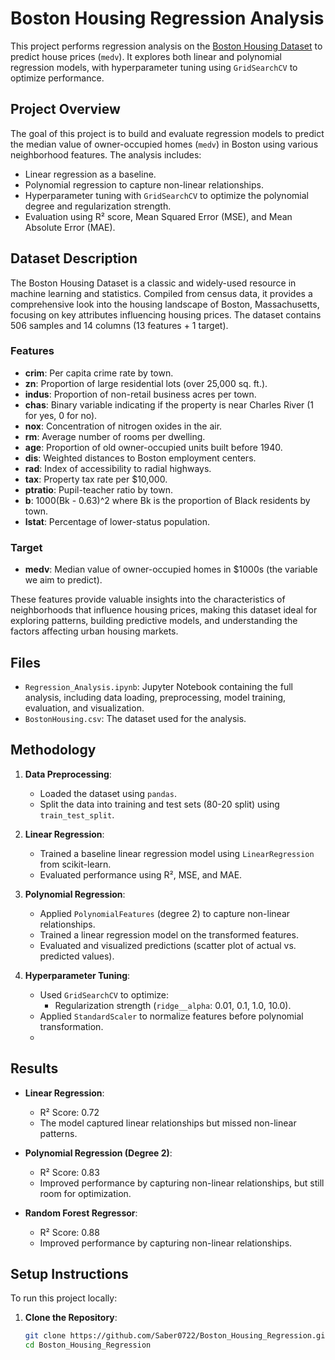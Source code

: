 # Boston Housing Regression Analysis

This project performs regression analysis on the [Boston Housing Dataset](https://www.cs.toronto.edu/~delve/data/boston/bostonDetail.html) to predict house prices (`medv`). It explores both linear and polynomial regression models, with hyperparameter tuning using `GridSearchCV` to optimize performance.

## Project Overview
The goal of this project is to build and evaluate regression models to predict the median value of owner-occupied homes (`medv`) in Boston using various neighborhood features. The analysis includes:
- Linear regression as a baseline.
- Polynomial regression to capture non-linear relationships.
- Hyperparameter tuning with `GridSearchCV` to optimize the polynomial degree and regularization strength.
- Evaluation using R² score, Mean Squared Error (MSE), and Mean Absolute Error (MAE).

## Dataset Description
The Boston Housing Dataset is a classic and widely-used resource in machine learning and statistics. Compiled from census data, it provides a comprehensive look into the housing landscape of Boston, Massachusetts, focusing on key attributes influencing housing prices. The dataset contains 506 samples and 14 columns (13 features + 1 target).

### Features
- **crim**: Per capita crime rate by town.
- **zn**: Proportion of large residential lots (over 25,000 sq. ft.).
- **indus**: Proportion of non-retail business acres per town.
- **chas**: Binary variable indicating if the property is near Charles River (1 for yes, 0 for no).
- **nox**: Concentration of nitrogen oxides in the air.
- **rm**: Average number of rooms per dwelling.
- **age**: Proportion of old owner-occupied units built before 1940.
- **dis**: Weighted distances to Boston employment centers.
- **rad**: Index of accessibility to radial highways.
- **tax**: Property tax rate per $10,000.
- **ptratio**: Pupil-teacher ratio by town.
- **b**: 1000(Bk - 0.63)^2 where Bk is the proportion of Black residents by town.
- **lstat**: Percentage of lower-status population.

### Target
- **medv**: Median value of owner-occupied homes in $1000s (the variable we aim to predict).

These features provide valuable insights into the characteristics of neighborhoods that influence housing prices, making this dataset ideal for exploring patterns, building predictive models, and understanding the factors affecting urban housing markets.

## Files
- `Regression_Analysis.ipynb`: Jupyter Notebook containing the full analysis, including data loading, preprocessing, model training, evaluation, and visualization.
- `BostonHousing.csv`: The dataset used for the analysis.

## Methodology
1. **Data Preprocessing**:
   - Loaded the dataset using `pandas`.
   - Split the data into training and test sets (80-20 split) using `train_test_split`.

2. **Linear Regression**:
   - Trained a baseline linear regression model using `LinearRegression` from scikit-learn.
   - Evaluated performance using R², MSE, and MAE.

3. **Polynomial Regression**:
   - Applied `PolynomialFeatures` (degree 2) to capture non-linear relationships.
   - Trained a linear regression model on the transformed features.
   - Evaluated and visualized predictions (scatter plot of actual vs. predicted values).

4. **Hyperparameter Tuning**:
   - Used `GridSearchCV` to optimize:
     - Regularization strength (`ridge__alpha`: 0.01, 0.1, 1.0, 10.0).
   - Applied `StandardScaler` to normalize features before polynomial transformation.
   - 
## Results
- **Linear Regression**:
  - R² Score: 0.72
  - The model captured linear relationships but missed non-linear patterns.

- **Polynomial Regression (Degree 2)**:
  - R² Score: 0.83
  - Improved performance by capturing non-linear relationships, but still room for optimization.

- **Random Forest Regressor**:
  - R² Score: 0.88
  - Improved performance by capturing non-linear relationships.

## Setup Instructions
To run this project locally:

1. **Clone the Repository**:
   ```bash
   git clone https://github.com/Saber0722/Boston_Housing_Regression.git
   cd Boston_Housing_Regression
